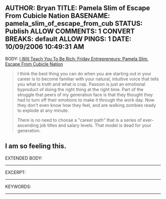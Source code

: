 AUTHOR: Bryan
TITLE: Pamela Slim of Escape From Cubicle Nation
BASENAME: pamela_slim_of_escape_from_cub
STATUS: Publish
ALLOW COMMENTS: 1
CONVERT BREAKS: __default__
ALLOW PINGS: 1
DATE: 10/09/2006 10:49:31 AM
-----
BODY:
<a title="I Will Teach You To Be Rich: Friday Entrepreneurs: Pamela Slim, Escape From Cubicle Nation" href="http://www.iwillteachyoutoberich.com/archives/2006/10/friday_entrepreneurs_pamela_sl.html">I Will Teach You To Be Rich: Friday Entrepreneurs: Pamela Slim, Escape From Cubicle Nation</a>

<blockquote>I think the best thing you can do when you are starting out in your career is to become familiar with your natural, intuitive voice that tells you what is truth and what is crap. Passion is just an emotional byproduct of doing the right thing at the right time. Part of the struggle that peers of my generation face is that they thought they had to turn off their emotions to make it through the work day. Now they don't even know how they feel, and are walking zombies ready to explode at any minute.

There is no need to choose a "career path" that is a series of ever-ascending job titles and salary levels. That model is dead for your generation.</blockquote>

I am so feeling this.
-----
EXTENDED BODY:

-----
EXCERPT:

-----
KEYWORDS:

-----


